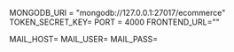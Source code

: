 MONGODB_URI = "mongodb://127.0.0.1:27017/ecommerce"
TOKEN_SECRET_KEY=
PORT = 4000
FRONTEND_URL=""


MAIL_HOST=
MAIL_USER=
MAIL_PASS=
